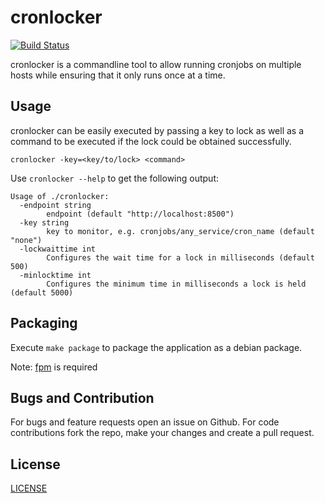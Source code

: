 # cronlocker

[![Build Status](https://travis-ci.org/Barzahlen/cronlocker.svg?branch=master)](https://travis-ci.org/Barzahlen/cronlocker)

cronlocker is a commandline tool to allow running cronjobs on multiple hosts while ensuring that it only runs once at a time.

## Usage

cronlocker can be easily executed by passing a key to lock as well as a command to be executed if the lock could be obtained successfully.

```
cronlocker -key=<key/to/lock> <command>
```

Use `cronlocker --help` to get the following output:

```
Usage of ./cronlocker:
  -endpoint string
        endpoint (default "http://localhost:8500")
  -key string
        key to monitor, e.g. cronjobs/any_service/cron_name (default "none")
  -lockwaittime int
        Configures the wait time for a lock in milliseconds (default 500)
  -minlocktime int
        Configures the minimum time in milliseconds a lock is held (default 5000)
```

## Packaging

Execute `make package` to package the application as a debian package.

Note: [fpm](https://github.com/jordansissel/fpm) is required

## Bugs and Contribution

For bugs and feature requests open an issue on Github. For code contributions fork the repo, make your changes and create a pull request.

## License

[LICENSE](LICENSE)
